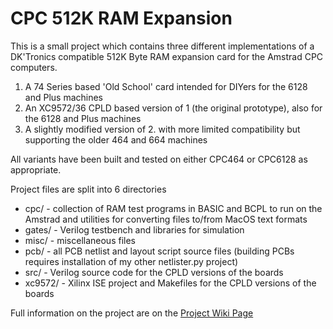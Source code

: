 # CPC 512K RAM Expansion

This is a small project which contains three different implementations of a DK'Tronics compatible 512K Byte RAM expansion card for the Amstrad CPC computers.

  1. A 74 Series based 'Old School' card intended for DIYers for the 6128 and Plus machines
  2. An XC9572/36 CPLD based version of 1 (the original prototype), also for the 6128 and Plus machines
  3. A slightly modified version of 2. with more limited compatibility but supporting the older 464 and 664 machines

All variants have been built and tested on either CPC464 or CPC6128 as appropriate.

Project files are split into 6 directories

  * cpc/ - collection of RAM test programs in BASIC and BCPL to run on the Amstrad and utilities for converting files to/from MacOS text formats
  * gates/ - Verilog testbench and libraries for simulation
  * misc/ - miscellaneous files
  * pcb/ - all PCB netlist and layout script source files (building PCBs requires installation of my other netlister.py project)
  * src/ - Verilog source code for the CPLD versions of the boards
  * xc9572/ - Xilinx ISE project and Makefiles for the CPLD versions of the boards
  
Full information on the project are on the [Project Wiki Page](https://github.com/revaldinho/cpc_ram_expansion/wiki/CPC-512K-RAM-Expansion)


